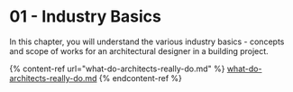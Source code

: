 # 01 - Industry Basics

In this chapter, you will understand the various industry basics - concepts and scope of works for an architectural designer in a building project.

{% content-ref url="what-do-architects-really-do.md" %}
[what-do-architects-really-do.md](what-do-architects-really-do.md)
{% endcontent-ref %}
